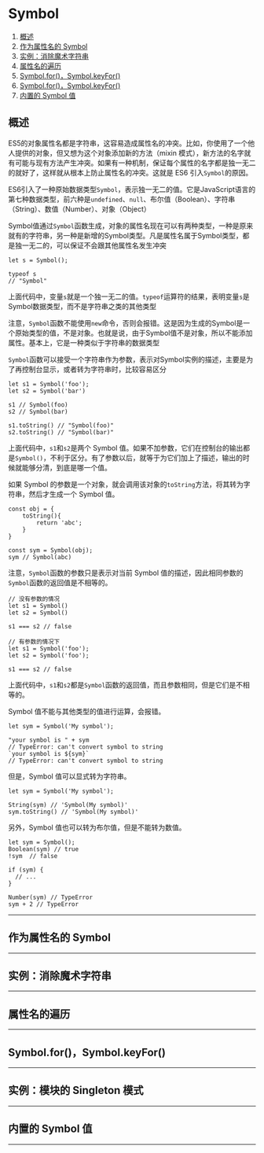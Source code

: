 # Symbol

1. [概述](https://github.com/LbhFront-end/About-ES6/blob/master/Symbol.md#概述)
2. [作为属性名的 Symbol](https://github.com/LbhFront-end/About-ES6/blob/master/Symbol.md#作为属性名的-symbol)
3. [实例：消除魔术字符串](https://github.com/LbhFront-end/About-ES6/blob/master/Symbol.md#实例消除魔术字符串)
4. [属性名的遍历](https://github.com/LbhFront-end/About-ES6/blob/master/Symbol.md#属性名的遍历)
5. [Symbol.for()，Symbol.keyFor()](https://github.com/LbhFront-end/About-ES6/blob/master/Symbol.md#symbolforsymbolkeyfor)
6. [Symbol.for()，Symbol.keyFor()](https://github.com/LbhFront-end/About-ES6/blob/master/Symbol.md#实例模块的-singleton-模式)
7. [内置的 Symbol 值](https://github.com/LbhFront-end/About-ES6/blob/master/Symbol.md#内置的-symbol-值)

## 概述

ES5的对象属性名都是字符串，这容易造成属性名的冲突。比如，你使用了一个他人提供的对象，但又想为这个对象添加新的方法（mixin 模式），新方法的名字就有可能与现有方法产生冲突。如果有一种机制，保证每个属性的名字都是独一无二的就好了，这样就从根本上防止属性名的冲突。这就是 ES6 引入`Symbol`的原因。 

ES6引入了一种原始数据类型`Symbol`，表示独一无二的值。它是JavaScript语言的第七种数据类型，前六种是`undefined`、`null`、布尔值（Boolean）、字符串（String）、数值（Number）、对象（Object）

Symbol值通过`Symbol`函数生成，对象的属性名现在可以有两种类型，一种是原来就有的字符串，另一种是新增的Symbol类型。凡是属性名属于Symbol类型，都是独一无二的，可以保证不会跟其他属性名发生冲突

```
let s = Symbol();

typeof s 
// "Symbol"
```

上面代码中，变量`s`就是一个独一无二的值。`typeof`运算符的结果，表明变量`s`是Symbol数据类型，而不是字符串之类的其他类型

注意，`Symbol`函数不能使用`new`命令，否则会报错。这是因为生成的Symbol是一个原始类型的值，不是对象。也就是说，由于Symbol值不是对象，所以不能添加属性。基本上，它是一种类似于字符串的数据类型

`Symbol`函数可以接受一个字符串作为参数，表示对Symbol实例的描述，主要是为了再控制台显示，或者转为字符串时，比较容易区分

```
let s1 = Symbol('foo');
let s2 = Symbol('bar')

s1 // Symbol(foo)
s2 // Symbol(bar)

s1.toString() // "Symbol(foo)"
s2.toString() // "Symbol(bar)"
```

上面代码中，`s1`和`s2`是两个 Symbol 值。如果不加参数，它们在控制台的输出都是`Symbol()`，不利于区分。有了参数以后，就等于为它们加上了描述，输出的时候就能够分清，到底是哪一个值。

如果 Symbol 的参数是一个对象，就会调用该对象的`toString`方法，将其转为字符串，然后才生成一个 Symbol 值。

```
const obj = {
    toString(){
        return 'abc';
    }
}

const sym = Symbol(obj);
sym // Symbol(abc)
```

注意，`Symbol`函数的参数只是表示对当前 Symbol 值的描述，因此相同参数的`Symbol`函数的返回值是不相等的。 

```
// 没有参数的情况
let s1 = Symbol()
let s2 = Symbol()

s1 === s2 // false

// 有参数的情况下
let s1 = Symbol('foo');
let s2 = Symbol('foo');

s1 === s2 // false
```

上面代码中，`s1`和`s2`都是`Symbol`函数的返回值，而且参数相同，但是它们是不相等的。

Symbol 值不能与其他类型的值进行运算，会报错。

```
let sym = Symbol('My symbol');

"your symbol is " + sym
// TypeError: can't convert symbol to string
`your symbol is ${sym}`
// TypeError: can't convert symbol to string
```

但是，Symbol 值可以显式转为字符串。

```
let sym = Symbol('My symbol');

String(sym) // 'Symbol(My symbol)'
sym.toString() // 'Symbol(My symbol)'
```

另外，Symbol 值也可以转为布尔值，但是不能转为数值。

```
let sym = Symbol();
Boolean(sym) // true
!sym  // false

if (sym) {
  // ...
}

Number(sym) // TypeError
sym + 2 // TypeError
```

------

## 作为属性名的 Symbol

------

## 实例：消除魔术字符串

------

## 属性名的遍历

------

## Symbol.for()，Symbol.keyFor()

------

## 实例：模块的 Singleton 模式

------

## 内置的 Symbol 值

------